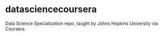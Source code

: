 # datasciencecoursera
Data Science Specialization repo, taught by Johns Hopkins University via Coursera.
